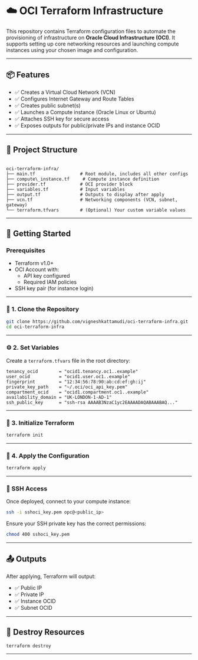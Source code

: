 # ☁️ OCI Terraform Infrastructure

This repository contains Terraform configuration files to automate the provisioning of infrastructure on **Oracle Cloud Infrastructure (OCI)**. It supports setting up core networking resources and launching compute instances using your chosen image and configuration.

---

## 📦 Features

- ✅ Creates a Virtual Cloud Network (VCN)
- ✅ Configures Internet Gateway and Route Tables
- ✅ Creates public subnet(s)
- ✅ Launches a Compute instance (Oracle Linux or Ubuntu)
- ✅ Attaches SSH key for secure access
- ✅ Exposes outputs for public/private IPs and instance OCID

---

## 📁 Project Structure

```

oci-terraform-infra/
├── main.tf                 # Root module, includes all other configs
├── compute\_instance.tf     # Compute instance definition
├── provider.tf             # OCI provider block
├── variables.tf            # Input variables
├── output.tf               # Outputs to display after apply
├── vcn.tf                  # Networking components (VCN, subnet, gateway)
└── terraform.tfvars        # (Optional) Your custom variable values

````

---

## 🚀 Getting Started

### Prerequisites

- Terraform v1.0+
- OCI Account with:
  - API key configured
  - Required IAM policies
- SSH key pair (for instance login)

---

### 🧰 1. Clone the Repository

```bash
git clone https://github.com/vigneshkattamudi/oci-terraform-infra.git
cd oci-terraform-infra
````

---

### ⚙️ 2. Set Variables

Create a `terraform.tfvars` file in the root directory:

```hcl
tenancy_ocid        = "ocid1.tenancy.oc1..example"
user_ocid           = "ocid1.user.oc1..example"
fingerprint         = "12:34:56:78:90:ab:cd:ef:gh:ij"
private_key_path    = "~/.oci/oci_api_key.pem"
compartment_ocid    = "ocid1.compartment.oc1..example"
availability_domain = "UK-LONDON-1-AD-1"
ssh_public_key      = "ssh-rsa AAAAB3NzaC1yc2EAAAADAQABAAABAQ..."
```

---

### 🔧 3. Initialize Terraform

```bash
terraform init
```

---

### 🚀 4. Apply the Configuration

```bash
terraform apply
```

---

### 🔐 SSH Access

Once deployed, connect to your compute instance:

```bash
ssh -i sshoci_key.pem opc@<public_ip>
```

Ensure your SSH private key has the correct permissions:

```bash
chmod 400 sshoci_key.pem
```

---

## 📤 Outputs

After applying, Terraform will output:

* ✅ Public IP
* ✅ Private IP
* ✅ Instance OCID
* ✅ Subnet OCID

---

## 🧹 Destroy Resources

```bash
terraform destroy
```

---